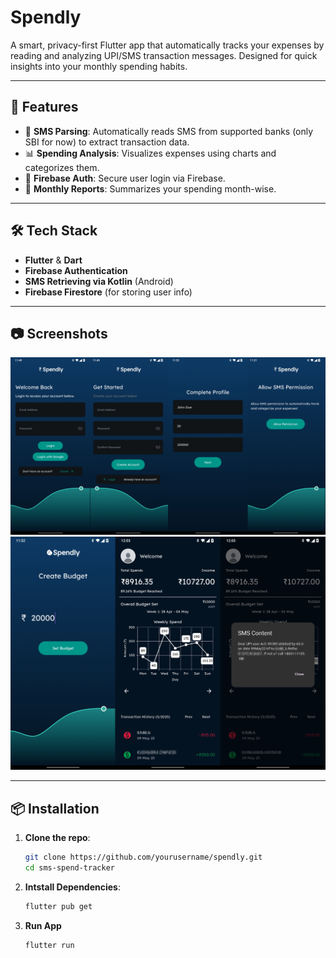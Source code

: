 # Spendly

A smart, privacy-first Flutter app that automatically tracks your expenses by reading and analyzing UPI/SMS transaction messages. Designed for quick insights into your monthly spending habits.

---

## 🚀 Features

- 📩 **SMS Parsing**: Automatically reads SMS from supported banks (only SBI for now) to extract transaction data.
- 📊 **Spending Analysis**: Visualizes expenses using charts and categorizes them.
- 🔐 **Firebase Auth**: Secure user login via Firebase.
- 📅 **Monthly Reports**: Summarizes your spending month-wise.

---

## 🛠️ Tech Stack

- **Flutter** & **Dart**
- **Firebase Authentication**
- **SMS Retrieving via Kotlin** (Android)
- **Firebase Firestore** (for storing user info)

---

## 📷 Screenshots

![Screens_1](https://github.com/thefoodiee/spendly/blob/main/screenshots/screens_1.png?raw=true)
![Screens_2](https://github.com/thefoodiee/spendly/blob/main/screenshots/screens_2.png?raw=true)

---

## 📦 Installation

1. **Clone the repo**:
   ```bash
   git clone https://github.com/yourusername/spendly.git
   cd sms-spend-tracker

2. **Intstall Dependencies**:
   ```bash
   flutter pub get

3. **Run App**
   ```bash
   flutter run
